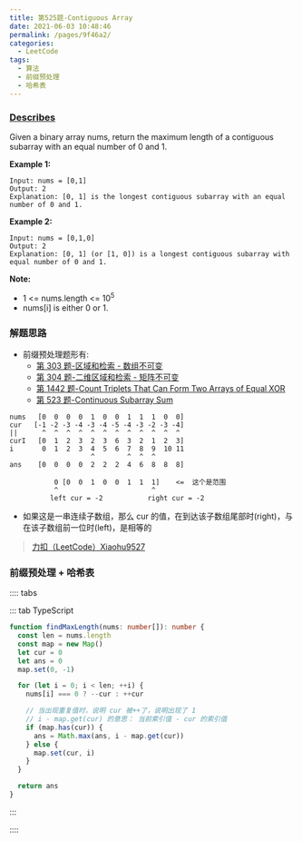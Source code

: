 ```yaml
---
title: 第525题-Contiguous Array
date: 2021-06-03 10:48:46
permalink: /pages/9f46a2/
categories:
  - LeetCode
tags:
  - 算法
  - 前缀预处理
  - 哈希表
---
```


### [Describes](https://leetcode-cn.com/problems/contiguous-array/)

Given a binary array <span class="span-shadow">nums</span>, return the maximum length of a contiguous subarray with an equal number of <span class="span-shadow">0</span> and <span class="span-shadow">1</span>.

<!-- more -->

**Example 1:**

```
Input: nums = [0,1]
Output: 2
Explanation: [0, 1] is the longest contiguous subarray with an equal number of 0 and 1.
```

**Example 2:**

```
Input: nums = [0,1,0]
Output: 2
Explanation: [0, 1] (or [1, 0]) is a longest contiguous subarray with equal number of 0 and 1.
```

**Note:**

- <span class="span-shadow">1 <= nums.length <= 10<sup>5</sup></span>
- <span class="span-shadow">nums[i]</span> is either <span class="span-shadow">0</span> or <span class="span-shadow">1</span>.

### 解题思路

- 前缀预处理题形有:
  - [第 303 题-区域和检索 - 数组不可变](https://yao-zhixiang.top/pages/29b7ca/)
  - [第 304 题-二维区域和检索 - 矩阵不可变](https://yao-zhixiang.top/pages/a6f86e/)
  - [第 1442 题-Count Triplets That Can Form Two Arrays of Equal XOR](https://yao-zhixiang.top/pages/261bb1/)
  - [第 523 题-Continuous Subarray Sum](https://yao-zhixiang.top/pages/493dff/)

```
nums   [0  0  0  0  1  0  0  1  1  1  0  0]
cur   [-1 -2 -3 -4 -3 -4 -5 -4 -3 -2 -3 -4]
||      ^  ^  ^  ^  ^  ^  ^  ^  ^  ^  ^  ^
curI   [0  1  2  3  2  3  6  3  2  1  2  3]
i       0  1  2  3  4  5  6  7  8  9  10 11
                    ^        ^  ^  ^
ans    [0  0  0  0  2  2  2  4  6  8  8  8]

           0 [0  0  1  0  0  1  1  1]    <=  这个是范围
           ^                       ^
          left cur = -2           right cur = -2
```

- 如果这是一串连续子数组，那么 cur 的值，在到达该子数组尾部时(<span class="span-shadow">right</span>)，与在该子数组前一位时(<span class="span-shadow">left</span>)，是相等的

> [力扣（LeetCode）Xiaohu9527](https://leetcode-cn.com/problems/contiguous-array/solution/dong-tu-yan-shi-qian-zhui-he-si-xiang-by-z2no/)

### 前缀预处理 + 哈希表

:::: tabs

::: tab TypeScript

```TypeScript
function findMaxLength(nums: number[]): number {
  const len = nums.length
  const map = new Map()
  let cur = 0
  let ans = 0
  map.set(0, -1)

  for (let i = 0; i < len; ++i) {
    nums[i] === 0 ? --cur : ++cur

    // 当出现重复值时，说明 cur 被++了，说明出现了 1
    // i - map.get(cur) 的意思： 当前索引值 - cur 的索引值
    if (map.has(cur)) {
      ans = Math.max(ans, i - map.get(cur))
    } else {
      map.set(cur, i)
    }
  }

  return ans
}
```

:::

::::
